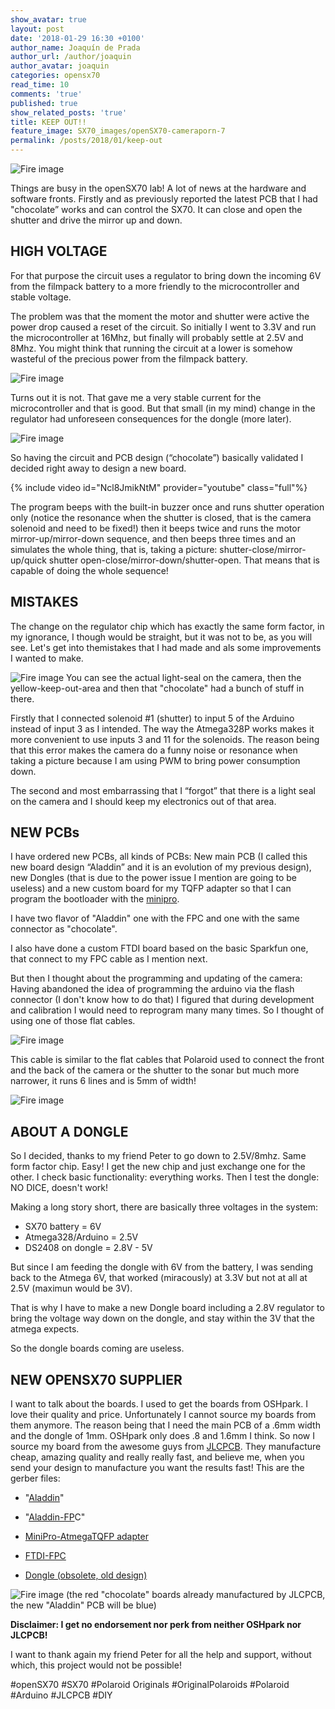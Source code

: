 ```yaml
---
show_avatar: true
layout: post
date: '2018-01-29 16:30 +0100'
author_name: Joaquín de Prada
author_url: /author/joaquin
author_avatar: joaquin
categories: opensx70
read_time: 10
comments: 'true'
published: true
show_related_posts: 'true'
title: KEEP OUT!!
feature_image: SX70_images/openSX70-cameraporn-7
permalink: /posts/2018/01/keep-out
---
```

![Fire image]({{site.url}}/{{site.baseurl}}img/2018/01/openSX70-keep-out-03.jpg)

Things are busy in the openSX70 lab!
A lot of news at the hardware and software fronts. 
Firstly and as previously reported the latest PCB that I had "chocolate” works and can control the SX70. 
It can close and open the shutter and drive the mirror up and down. 

## HIGH VOLTAGE

For that purpose the circuit uses a regulator to bring down the incoming 6V from the filmpack battery to a more friendly to the microcontroller and stable voltage. 

The problem was that the moment the motor and shutter were active the power drop caused a reset of the circuit. 
So initially I went to 3.3V and run the microcontroller at 16Mhz, but finally will probably settle at 2.5V and 8Mhz. 
You might think that running the circuit at a lower is somehow wasteful of the precious power from the filmpack battery.

![Fire image]({{site.url}}/{{site.baseurl}}img/2018/01/openSX70-keep-out-04.jpg)

Turns out it is not. That gave me a very stable current for the microcontroller and that is good.
But that small (in my mind) change in the regulator had unforeseen consequences for the dongle (more later).

![Fire image]({{site.url}}/{{site.baseurl}}img/2018/01/openSX70-keep-out-02.jpg)

So having the circuit and PCB design (“chocolate”) basically validated I decided right away to design a new board. 

{% include video id="Ncl8JmikNtM" provider="youtube" class="full"%}

The program beeps with the built-in buzzer once and runs shutter operation only (notice the resonance when the shutter is closed, that is the camera solenoid and need to be fixed!) then it beeps twice and runs the motor mirror-up/mirror-down sequence, and then beeps three times and an simulates the whole thing, that is, taking a picture: shutter-close/mirror-up/quick shutter open-close/mirror-down/shutter-open. That means that is capable of doing the whole sequence!


## MISTAKES

The change on the regulator chip which has exactly the same form factor, in my ignorance, I though would be straight, but it was not to be, as you will see. Let's get into themistakes that I had made and als some improvements I wanted to make.

![Fire image]({{site.url}}/{{site.baseurl}}img/2018/01/openSX70-keep-out-01.jpg)
You can see the actual light-seal on the camera, then the yellow-keep-out-area and then that "chocolate" had a bunch of stuff in there.

Firstly that I connected solenoid #1 (shutter) to input 5 of the Arduino instead of input 3 as I intended. 
The way the Atmega328P works makes it more convenient to use inputs 3 and 11 for the solenoids. The reason being that this error makes the camera do a funny noise or resonance when taking a picture because I am using PWM to bring power consumption down.

The second and most embarrassing that I “forgot” that there is a light seal on the camera and I should keep my electronics out of that area. 

## NEW PCBs

I have ordered new PCBs, all kinds of PCBs:
New  main PCB (I called this new board design “Aladdin” and it is an evolution of my previous design), new Dongles (that is due to the power issue I mention are going to be useless) and a new custom board for my TQFP adapter so that I can program the bootloader with the [minipro](https://es.aliexpress.com/item/100-genuine-USB-TL866cs-universal-programmer-USB-Programmer-Minipro-BIOS-Programmer-SPI-I2C-FLASHmemory-support-14000/32790021208.html?src=google&albslr=221329503&isdl=y&aff_short_key=UneMJZVf&source=%7Bifdyn:dyn%7D%7Bifpla:pla%7D%7Bifdbm:DBM&albch=DID%7D&src=google&albch=shopping&acnt=494-037-6276&isdl=y&albcp=652736826&albag=32471627666&slnk=&trgt=61865531738&plac=&crea=es32790021208&netw=g&device=c&mtctp=&gclid=CjwKCAiAqbvTBRAPEiwANEkyCHUPTv5ZYRQOze48NDkiSjcY4f3j4Z0ez07IC3sd279cO1f3u9L-XBoCoSIQAvD_BwE).

I have two flavor of "Aladdin" one with the FPC and one with the same connector as "chocolate".


I also have done a custom FTDI board based on the basic Sparkfun one, that connect to my FPC cable as I mention next.

But then I thought about the programming and updating of the camera: 
Having abandoned the idea of programming the arduino via the flash connector (I don't know how to do that) I figured that
during development and calibration I would need to reprogram many many times. 
So I thought of using one of those flat cables. 

![Fire image]({{site.url}}/{{site.baseurl}}img/2018/01/openSX70-keep-out-05.jpg)

This cable is similar to the flat cables that Polaroid used to connect the front and the back of the camera or the shutter to the sonar but much more narrower, it runs 6 lines and is 5mm of width!

![Fire image]({{site.url}}/{{site.baseurl}}img/2018/01/openSX70-keep-out-06.jpg)

## ABOUT A DONGLE 

So I decided, thanks to my friend Peter to go down to 2.5V/8mhz. Same form factor chip. Easy! I get the new chip and just exchange one for the other.
I check basic functionality: everything works. Then I test the dongle: NO DICE, doesn't work!

Making a long story short, there are basically three voltages in the system:

- SX70 battery = 6V
- Atmega328/Arduino = 2.5V
- DS2408 on dongle = 2.8V - 5V

But since I am feeding the dongle with 6V from the battery, I was sending back to the Atmega 6V, that worked (miracously) at 3.3V but not at all at 2.5V (maximun would be 3V).

That is why I have to make a new Dongle board including a 2.8V regulator to bring the voltage way down on the dongle, and stay within the 3V that the atmega expects.

So the dongle boards coming are useless.

## NEW OPENSX70 SUPPLIER

I want to talk about the boards. I used to get the boards from OSHpark. I love their quality and price. 
Unfortunately I cannot source my boards from them anymore.
The reason being that I need the main PCB of a .6mm width and the dongle of 1mm. OSHpark only does .8 and 1.6mm I think.
So now I source my board from the awesome guys from [JLCPCB](https://jlcpcb.com/ "Great PCBs!"). 
They manufacture cheap, amazing quality and really really fast, and believe me, when you send your design 
to manufacture you want the results fast!
This are the gerber files:

- "[Aladdin](https://jlcpcb.com/quote/gerberview/7ab9bd3b-2c7b-4a5d-869b-aece39df47a0_1_0_3.html)"

- "[Aladdin-FP](https://jlcpcb.com/quote/gerberview/384a1219-f09c-47bd-b12d-b0953c882ebe_1_0_2.html)C"

- [MiniPro-AtmegaTQFP adapter](https://jlcpcb.com/quote/gerberview/a07d0bbe-7aaa-45e1-a1b7-b65f16af1823_1_0_1.html)

- [FTDI-FPC](https://jlcpcb.com/quote/gerberview/168e9c2b-4b87-4db7-8fca-554b98b21d47_1_0_1.html)

- [Dongle (obsolete, old design)](https://jlcpcb.com/quote/gerberview/ba3f829b-5a88-48c0-9fa9-43d559219a56_1_0_3.html)

![Fire image]({{site.url}}/{{site.baseurl}}img/2018/01/openSX70-chocolate-components-both.jpg)
(the red "chocolate" boards already manufactured by JLCPCB, the new "Aladdin" PCB will be blue)

**Disclaimer: I get no endorsement nor perk from neither OSHpark nor JLCPCB!**

I want to thank again my friend Peter for all the help and support, without which, this project would not be possible!

#openSX70 #SX70 #Polaroid Originals #OriginalPolaroids #Polaroid #Arduino #JLCPCB #DIY

